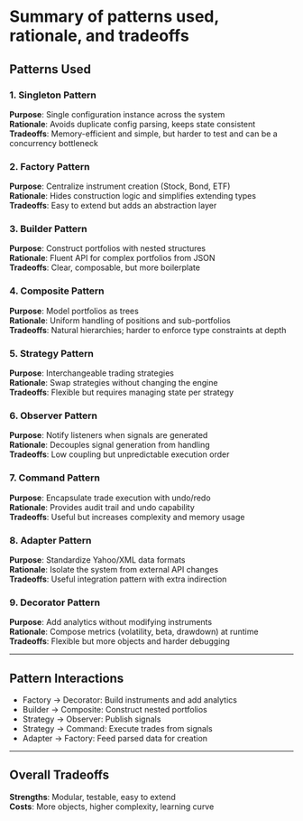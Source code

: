 # Summary of patterns used, rationale, and tradeoffs

## Patterns Used

### 1. Singleton Pattern
**Purpose**: Single configuration instance across the system  
**Rationale**: Avoids duplicate config parsing, keeps state consistent  
**Tradeoffs**: Memory-efficient and simple, but harder to test and can be a concurrency bottleneck

### 2. Factory Pattern
**Purpose**: Centralize instrument creation (Stock, Bond, ETF)  
**Rationale**: Hides construction logic and simplifies extending types  
**Tradeoffs**: Easy to extend but adds an abstraction layer

### 3. Builder Pattern
**Purpose**: Construct portfolios with nested structures  
**Rationale**: Fluent API for complex portfolios from JSON  
**Tradeoffs**: Clear, composable, but more boilerplate

### 4. Composite Pattern
**Purpose**: Model portfolios as trees  
**Rationale**: Uniform handling of positions and sub-portfolios  
**Tradeoffs**: Natural hierarchies; harder to enforce type constraints at depth

### 5. Strategy Pattern
**Purpose**: Interchangeable trading strategies  
**Rationale**: Swap strategies without changing the engine  
**Tradeoffs**: Flexible but requires managing state per strategy

### 6. Observer Pattern
**Purpose**: Notify listeners when signals are generated  
**Rationale**: Decouples signal generation from handling  
**Tradeoffs**: Low coupling but unpredictable execution order

### 7. Command Pattern
**Purpose**: Encapsulate trade execution with undo/redo  
**Rationale**: Provides audit trail and undo capability  
**Tradeoffs**: Useful but increases complexity and memory usage

### 8. Adapter Pattern
**Purpose**: Standardize Yahoo/XML data formats  
**Rationale**: Isolate the system from external API changes  
**Tradeoffs**: Useful integration pattern with extra indirection

### 9. Decorator Pattern
**Purpose**: Add analytics without modifying instruments  
**Rationale**: Compose metrics (volatility, beta, drawdown) at runtime  
**Tradeoffs**: Flexible but more objects and harder debugging

---

## Pattern Interactions
- Factory → Decorator: Build instruments and add analytics
- Builder → Composite: Construct nested portfolios
- Strategy → Observer: Publish signals
- Strategy → Command: Execute trades from signals
- Adapter → Factory: Feed parsed data for creation

---

## Overall Tradeoffs
**Strengths**: Modular, testable, easy to extend  
**Costs**: More objects, higher complexity, learning curve